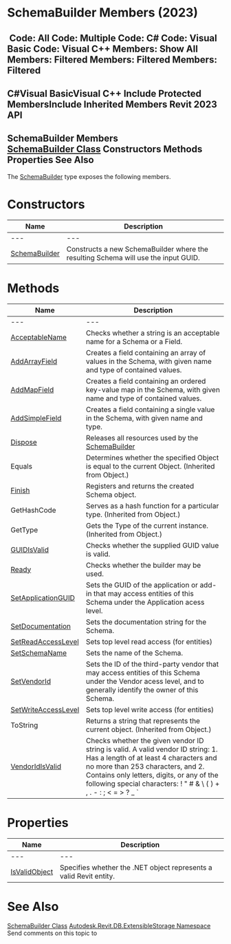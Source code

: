 # SchemaBuilder Members (2023)

﻿
 Code: All Code: Multiple Code: C# Code: Visual Basic Code: Visual C++  Members: Show All Members: Filtered Members: Filtered Members: Filtered   
---  
C#Visual BasicVisual C++
Include Protected MembersInclude Inherited Members
Revit 2023 API  
---  
SchemaBuilder Members  
[SchemaBuilder Class](e74f9357-cc3c-558e-73b8-38ce6d247869.md "SchemaBuilder Class") Constructors Methods Properties See Also  
---  
The [SchemaBuilder](e74f9357-cc3c-558e-73b8-38ce6d247869.md "SchemaBuilder Class") type exposes the following members.
# Constructors
| Name | Description |
| --- | --- |
| --- | --- | --- |
| [SchemaBuilder](e2dd3c2d-f72c-a393-a802-2b7d3a595482.md "SchemaBuilder Constructor") | Constructs a new SchemaBuilder where the resulting Schema will use the input GUID. |

# Methods
| Name | Description |
| --- | --- |
| --- | --- | --- |
| [AcceptableName](0ac1f229-14e3-6039-22f1-1d6b40a000de.md "AcceptableName Method") | Checks whether a string is an acceptable name for a Schema or a Field. |
| [AddArrayField](f20f39f5-152c-98e9-32b7-b8c3bd575e4b.md "AddArrayField Method") | Creates a field containing an array of values in the Schema, with given name and type of contained values. |
| [AddMapField](ed30389b-a527-c867-3903-ce033f55552c.md "AddMapField Method") | Creates a field containing an ordered key-value map in the Schema, with given name and type of contained values. |
| [AddSimpleField](5de0ea30-a58e-4db2-373c-05222a139465.md "AddSimpleField Method") | Creates a field containing a single value in the Schema, with given name and type. |
| [Dispose](29acd183-7869-e155-1842-6a32ab108fd0.md "Dispose Method") | Releases all resources used by the [SchemaBuilder](e74f9357-cc3c-558e-73b8-38ce6d247869.md "SchemaBuilder Class") |
| Equals | Determines whether the specified Object is equal to the current Object. (Inherited from Object.) |
| [Finish](399ce458-d43f-57a1-52f4-f862b243edec.md "Finish Method") | Registers and returns the created Schema object. |
| GetHashCode | Serves as a hash function for a particular type.  (Inherited from Object.) |
| GetType | Gets the Type of the current instance. (Inherited from Object.) |
| [GUIDIsValid](8b959aef-0601-e3e0-38ed-5cd98323fa50.md "GUIDIsValid Method") | Checks whether the supplied GUID value is valid. |
| [Ready](d839c136-a715-3de4-6b69-22cd65d39f81.md "Ready Method") | Checks whether the builder may be used. |
| [SetApplicationGUID](c94ecbf6-126b-60e6-cff1-42fb93e85c81.md "SetApplicationGUID Method") | Sets the GUID of the application or add-in that may access entities of this Schema under the Application acess level. |
| [SetDocumentation](e712e079-d5fe-fcbb-ab78-90e8608a82a4.md "SetDocumentation Method") | Sets the documentation string for the Schema. |
| [SetReadAccessLevel](48aa900b-69fa-df08-132b-5046447e9dc1.md "SetReadAccessLevel Method") | Sets top level read access (for entities) |
| [SetSchemaName](f53b3048-99f8-0dbc-f623-f997ab673932.md "SetSchemaName Method") | Sets the name of the Schema. |
| [SetVendorId](4b94c68b-5f9c-f798-2619-0bd88a856f37.md "SetVendorId Method") | Sets the ID of the third-party vendor that may access entities of this Schema under the Vendor acess level, and to generally identify the owner of this Schema. |
| [SetWriteAccessLevel](5d9b9a09-dd20-a79f-4e43-1f0365ed75be.md "SetWriteAccessLevel Method") | Sets top level write access (for entities) |
| ToString | Returns a string that represents the current object. (Inherited from Object.) |
| [VendorIdIsValid](66fc864b-ed7a-c9f9-7eae-209a9aa5c1b6.md "VendorIdIsValid Method") | Checks whether the given vendor ID string is valid. A valid vendor ID string: 1\. Has a length of at least 4 characters and no more than 253 characters, and 2\. Contains only letters, digits, or any of the following special characters: ! " # & \ ( ) + , . - : ; < = > ? _ ` | ~ |

# Properties
| Name | Description |
| --- | --- |
| --- | --- | --- |
| [IsValidObject](eb116832-fc35-09d3-b76f-8276e8038154.md "IsValidObject Property") | Specifies whether the .NET object represents a valid Revit entity. |

# See Also
[SchemaBuilder Class](e74f9357-cc3c-558e-73b8-38ce6d247869.md "SchemaBuilder Class")
[Autodesk.Revit.DB.ExtensibleStorage Namespace](79486a74-376c-9555-c873-45d5a750f051.md "Autodesk.Revit.DB.ExtensibleStorage Namespace")
Send comments on this topic to 